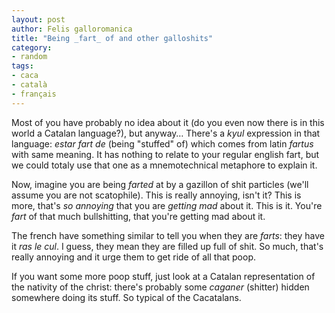 ```yaml
---
layout: post
author: Felis galloromanica
title: "Being _fart_ of and other galloshits"
category:
- random
tags:
- caca
- català
- français
---
```


Most of you have probably no idea about it (do you even now there is in this
world a Catalan language?), but anyway… There's a _kyul_ expression in that
language: _estar fart de_ (being "stuffed" of) which comes from latin _fartus_
with same meaning. It has nothing to relate to your regular english fart, but we
could totaly use that one as a mnemotechnical metaphore to explain it.

Now, imagine you are being _farted_ at by a gazillon of shit particles (we'll
assume you are not scatophile). This is really annoying, isn't it? This is more,
that's _so annoying_ that you are _getting mad_ about it. This is it. You're
_fart_ of that much bullshitting, that you're getting mad about it.

The french have something similar to tell you when they are _farts_: they have
it _ras le cul_. I guess, they mean they are filled up full of shit. So much,
that's really annoying and it urge them to get ride of all that poop.

If you want some more poop stuff, just look at a Catalan representation of the
nativity of the christ: there's probably some _caganer_ (shitter) hidden
somewhere doing its stuff. So typical of the Cacatalans.

